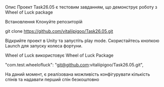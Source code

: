 Опис
Проект Task26.05 є тестовим завданням, що демонструє роботу з Wheel of Luck package

Встановлення
Клонуйте репозиторій

git clone https://github.com/vitaliipigoo/Task26.05.git

Відкрийте проект в Unity та запустіть play mode. Скористайтесь кнопкою Launch для запуску колеса фортуни.

Wheel of Luck використовує Wheel of Luck Package

"com.test.wheelofluck": "git@github.com:vitaliipigoo/Task26.05.git",

На даний момент, є реалізована можливість конфігурувати кількість спінів та надавати перший спін безкоштовно